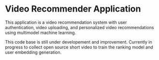 # Video Recommender Application

This application is a video recommendation system with user authentication, video uploading, and personalized video recommendations using multimodel machine learning.




This code base is still under developement and improvement. Currently in progress to collect open source short video to train the ranking model and user embedding generation.
